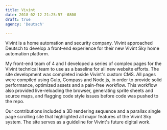 ```yaml
---
title: Vivint
date: 2018-02-12 21:25:57 -0800
draft: true
agency: 'Deutsch'

---
```

Vivint is a home automation and security company. Vivint approached Deutsch to develop a front-end experience for their new Vivint Sky home automation platform.

My front-end team of 4 and I developed a series of complex pages for the Vivint technical team to use as a baseline for all new website efforts. The site development was completed inside Vivint's custom CMS. All pages were compiled using Gulp, Compass and Node.js, in order to provide solid performance, optimized assets and a pain-free workflow. This workflow also provided live-reloading the browser, generating sprite sheets and source maps, and flagging code style issues before code was pushed to the repo.

Our contributions included a 3D rendering sequence and a parallax single page scrolling site that highlighted all major features of the Vivint Sky system. The site serves as a guideline for Vivint's future digital work.
